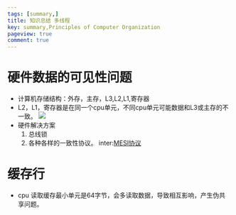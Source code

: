 ```yaml
---
tags: [summary,]
title: 知识总结 多线程
key: summary,Principles of Computer Organization
pageview: true
comment: true
---
```


# 硬件数据的可见性问题
+ 计算机存储结构：外存，主存，L3,L2,L1,寄存器
+ L2，L1，寄存器是在同一个cpu单元，不同cpu单元可能数据和L3或主存的不一致。
![](https://cdn.jsdelivr.net/gh/logosty/picture/img/1606210144283-1606210144251.png)
+ 硬件解决方案
    1. 总线锁
    2. 各种各样的一致性协议。 inter:[MESI协议](https://zh.wikipedia.org/wiki/MESI%E5%8D%8F%E8%AE%AE)

# 缓存行
+ cpu 读取缓存最小单元是64字节，会多读取数据，导致相互影响，产生伪共享问题。